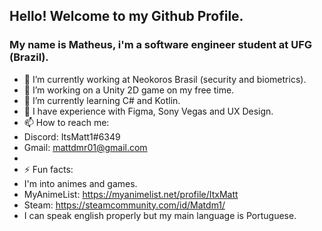 ##    Hello! Welcome to my Github Profile.
### My name is Matheus, i'm a software engineer student at UFG (Brazil).

- 💼 I’m currently working at Neokoros Brasil (security and biometrics).
- 🔭 I’m working on a Unity 2D game on my free time.
- 🌱 I’m currently learning C# and Kotlin.
- 🎨 I have experience with Figma, Sony Vegas and UX Design.
- 📫 How to reach me:
- Discord: ItsMatt1#6349
- Gmail: mattdmr01@gmail.com
-  
- ⚡ Fun facts:
- I'm into animes and games.
- MyAnimeList: https://myanimelist.net/profile/ItxMatt
- Steam: https://steamcommunity.com/id/Matdm1/
- I can speak english properly but my main language is Portuguese.
